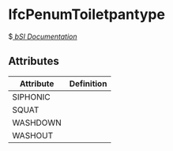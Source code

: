 IfcPenumToiletpantype
=====================
$[ _bSI
Documentation_](https://standards.buildingsmart.org/IFC/DEV/IFC4_2/FINAL/HTML/schema//pset/penum_toiletpantype.htm)


Attributes
----------
| Attribute   | Definition   |
|-------------|--------------|
| SIPHONIC    |              |
| SQUAT       |              |
| WASHDOWN    |              |
| WASHOUT     |              |
